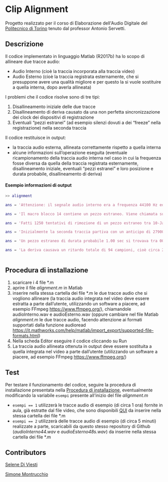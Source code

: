 # Clip Alignment
Progetto realizzato per il corso di Elaborazione dell'Audio Digitale del [Politecnico di Torino](https://www.polito.it) tenuto dal professor Antonio Servetti.


## Descrizione

Il codice implementato in linguaggio Matlab (R2017b) ha lo scopo di allineare due tracce audio:
* Audio Interno (cioè la traccia incorporata alla traccia video)
*	Audio Esterno (cioè la traccia registrata esternamente, che si presuppone avere una qualità migliore e per questo la si vuole sostituire a quella interna, dopo averla allineata)

I problemi che il codice risolve sono di tre tipi:
1. Disallineamento iniziale delle due tracce
2. Disallineamento di deriva causato da una non perfetta sincronizzazione dei clock dei dispositivi di registrazione
3. Eventuali “pezzi estranei” (ad esempio silenzi dovuti a dei “freeze” nella registrazione) nella seconda traccia

Il codice restituisce in output:
* la traccia audio esterna, allineata correttamente rispetto a quella interna
* alcune informazioni sull’operazione eseguita (eventuale ricampionamento della traccia audio interna nel caso in cui la frequenza fosse diversa da quella della traccia registrata esternamente, disallineamento iniziale, eventuali “pezzi estranei” e loro posizione e durata probabile, disallineamento di deriva)

#### Esempio informazioni di output

```m
>> alignment

ans = 'Attenzione: il segnale audio interno era a frequenza 44100 Hz ed è stato portato alla stessa frequenza del segnale audio esterno (48000 Hz).'

ans = 'Il macro blocco 14 contiene un pezzo estraneo. Viene chiamata su questo macro blocco la funzione per i pezzi estranei.'

ans = 'Fatti 1250 tentativi di rimozione di un pezzo estraneo tra 10-Jan-2018 15:44:55 e 10-Jan-2018 15:46:06'

ans = 'Inizialmente la seconda traccia partiva con un anticipo di 279008 campioni, cioè circa 6 secondi'

ans = 'Un pezzo estraneo di durata probabile 1.00 sec si trovava tra 00:02:00 e 00:02:01'

ans = 'La deriva causava un ritardo totale di 94 campioni, cioè circa 2 millisecondi (su un file di circa 5 minuti)'
 
```

## Procedura di installazione

1. scaricare i 4 file *.m
2. aprire il file _alignment.m_ in Matlab 
3. inserire nella stessa cartella dei file *.m le due tracce audio che si vogliono allineare (la traccia audio integrata nel video deve essere estratta a parte dall’utente, utilizzando un software a piacere, ad esempio FFmpeg https://www.ffmpeg.org/), chiamandole audioInterno.wav e audioEsterno.wav (oppure cambiare nel file Matlab _alignment.m_ le due tracce audio, facendo attenzione ai formati supportati dalla funzione audioread https://it.mathworks.com/help/matlab/import_export/supported-file-formats.html)  
4. Nella scheda Editor eseguire il codice cliccando su Run
5. La traccia audio allineata ottenuta in output deve essere sostituita a quella integrata nel video a parte dall’utente (utilizzando un software a piacere, ad esempio FFmpeg https://www.ffmpeg.org/)


## Test

Per testare il funzionamento del codice, seguire la procedura di installazione presentata nella [Procedura di installazione](https://github.com/simonemontrucchio/EAD18/blob/master/README.md#procedura-di-installazione), eventualmente modificando la variabile `esempi` presente all’inizio del file _alignment.m_
*	`esempi == 1` utilizzerà le tracce audio di esempio (di circa 1 ora) fornite in aula, già estratte dal file video, che sono disponibili [QUI](https://drive.google.com/open?id=1Nxh1MmflR_YBGZzhxb7OEsWoLk-XBmhD) da inserire nella stessa cartella dei file *.m
*	`esempi == 2` utilizzerà delle tracce audio di esempio (di circa 5 minuti) realizzate a parte, scaricabili da questo stesso repository di Github (_audioInterno44.wav_ e _audioEsterno48s.wav_) da inserire nella stessa cartella dei file *.m

## Contributors
[Selene Di Viesti](https://github.com/SeleneDiViesti)

[Simone Montrucchio](https://github.com/simonemontrucchio)

